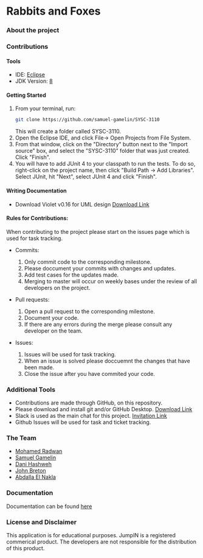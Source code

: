 # Rabbits and Foxes

### About the project 


### Contributions
 #### Tools
   * IDE: [Eclipse](https://www.eclipse.org/downloads/packages/release/2019-09/r/eclipse-ide-java-developers)
   * JDK Version: [8](https://www.oracle.com/technetwork/java/javase/downloads/jdk8-downloads-2133151.html)
 #### Getting Started 
   1. From your terminal, run:
      ```bash
      git clone https://github.com/samuel-gamelin/SYSC-3110
      ```
      This will create a folder called SYSC-3110.
   2. Open the Eclipse IDE, and click File-> Open Projects from File System.
   3. From that window, click on the "Directory" button next to the "Import source" box, and select the "SYSC-3110" folder that              was just created. Click "Finish".
   4. You will have to add JUnit 4 to your classpath to run the tests. To do so, right-click on the project name, then click                 "Build Path -> Add Libraries". Select JUnit, hit "Next", select JUnit 4 and click "Finish".
  #### Writing Documentation
   - Download Violet v0.16 for UML design [Download Link](http://www.horstmann.com/violet/violet-0.16c.jar)

#### Rules for Contributions:

When contributing to the project please start on the issues page which is used for task tracking.

- Commits:
   1. Only commit code to the corresponding milestone.
   2. Please doccument your commits with changes and updates. 
   4. Add test cases for the updates made.
   5. Merging to master will occur on weekly bases under the review of all developers on the project.

- Pull requests:
   1. Open a pull request to the corresponding milestone.
   2. Document your code.
   3. If there are any errors during the merge please consult any developer on the team.

- Issues:
   1. Issues will be used for task tracking. 
   2. When an issue is solved please doccuemnt the changes that have been made. 
   3. Close the issue after you have commited your code.
   
### Additional Tools

- Contributions are made through GitHub, on this repository.
- Please download and install git and/or GitHub Desktop. [Download Link](https://git-scm.com/)
- Slack is used as the main chat for this project. [Invitation Link](https://www.google.ca)
- Github Issues will be used for task and ticket tracking.

### The Team
- [Mohamed Radwan](mailto:mohamedradwan@cmail.carleton.ca)
- [Samuel Gamelin](mailto:)
- [Dani Hashweh]()
- [John Breton](mailto:)
- [Abdalla El Nakla](mailto:)

### Documentation 
Documentation can be found [here](https://github.com/samuel-gamelin/SYSC-3110/tree/master/documentation)
 
### License and Disclaimer
This application is for educational purposes. JumpIN is a registered commerical product. The developers are not responsible for the distribution of this product. 
